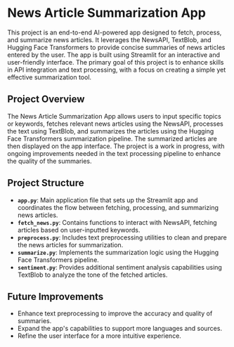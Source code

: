  # News Article Summarization App

This project is an end-to-end AI-powered app designed to fetch, process, and summarize news articles. It leverages the NewsAPI, TextBlob, and Hugging Face Transformers to provide concise summaries of news articles entered by the user. The app is built using Streamlit for an interactive and user-friendly interface. The primary goal of this project is to enhance skills in API integration and text processing, with a focus on creating a simple yet effective summarization tool.

## Project Overview

The News Article Summarization App allows users to input specific topics or keywords, fetches relevant news articles using the NewsAPI, processes the text using TextBlob, and summarizes the articles using the Hugging Face Transformers summarization pipeline. The summarized articles are then displayed on the app interface. The project is a work in progress, with ongoing improvements needed in the text processing pipeline to enhance the quality of the summaries.

## Project Structure

- **`app.py`**: Main application file that sets up the Streamlit app and coordinates the flow between fetching, processing, and summarizing news articles.
- **`fetch_news.py`**: Contains functions to interact with NewsAPI, fetching articles based on user-inputted keywords.
- **`preprocess.py`**: Includes text preprocessing utilities to clean and prepare the news articles for summarization.
- **`summarize.py`**: Implements the summarization logic using the Hugging Face Transformers pipeline.
- **`sentiment.py`**: Provides additional sentiment analysis capabilities using TextBlob to analyze the tone of the fetched articles. 

## Future Improvements

   - Enhance text preprocessing to improve the accuracy and quality of summaries.
   - Expand the app's capabilities to support more languages and sources.
   - Refine the user interface for a more intuitive experience.
